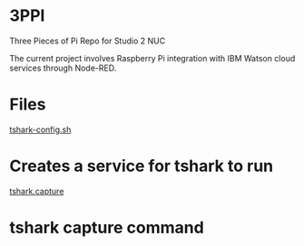 # 3PPI
Three Pieces of Pi
Repo for Studio 2 NUC

The current project involves Raspberry Pi integration with IBM Watson cloud services through Node-RED.

# Files

[tshark-config.sh](tshark-config.sh)
# Creates a service for tshark to run
[tshark.capture](tshark.capture)   
# tshark capture command

